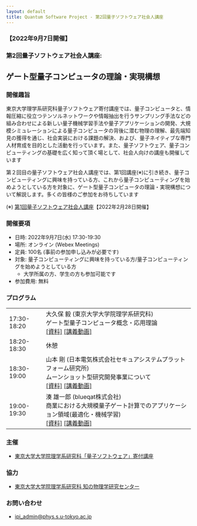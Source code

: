 ```yaml
---
layout: default
title: Quantum Software Project - 第2回量子ソフトウェア社会人講座
---
```


### 【2022年9月7日開催】
### 第2回量子ソフトウェア社会人講座:
## ゲート型量子コンピュータの理論・実現構想


### 開催趣旨

東京大学理学系研究科量子ソフトウェア寄付講座では、量子コンピュータと、情報圧縮に役立つテンソルネットワークや情報抽出を行うサンプリング手法などの組み合わせによる新しい量子機械学習手法や量子アプリケーションの開発、大規模シミュレーションによる量子コンピュータの背後に潜む物理の理解、最先端知見の獲得を通じ、社会実装における課題の解決、および、量子ネイティブな専門人材育成を目的とした活動を行っています。また、量子ソフトウェア、量子コンピューティングの基礎を広く知って頂く場として、社会人向けの講座も開催しています

第２回目の量子ソフトウェア社会人講座では、第1回講座(※)に引き続き、量子コンピューティングに興味を持っている方、これから量子コンピューティングを始めようとしている方を対象に、ゲート型量子コンピュータの理論・実現構想について解説します。多くの皆様のご参加をお待ちしています

(※) [第1回量子ソフトウェア社会人講座](openseminar202202)【2022年2月28日開催】

### 開催要項

* 日時: 2022年9月7日(水) 17:30-19:30
* 場所: オンライン (Webex Meetings)
* 定員: 100名 (事前の参加申し込みが必要です)
* 対象: 量子コンピューティングに興味を持っている方/量子コンピューティングを始めようとしている方
    * 大学所属の方、学生の方も参加可能です
* 参加費用: 無料

<!-- ### 参加申し込み

* 参加申し込み締切: 2022年9月5日(月) 13:00
* [参加申し込みフォーム](https://forms.gle/Wfj9J1mSieXbR8PCA)よりお申し込みください

-->

### プログラム

<table>
<tr><td>17:30-18:20</td><td>大久保 毅 (東京大学大学院理学系研究科)<br/>ゲート型量子コンピュータ概念・応用理論<br/><a href="assets/files/20220907_okubo.pdf">[資料]</a> <a href="https://drive.google.com/file/d/1GLCocO-X2Z7DEWoHePpyDwEOOytR6qTz/view?usp=sharing">[講義動画]</a></td></tr>
<tr><td>18:20-18:30</td><td>休憩</td></tr>
<tr><td>18:30-19:00</td><td>山本 剛 (日本電気株式会社セキュアシステムプラットフォーム研究所)<br/>ムーンショット型研究開発事業について<br/><a href="assets/files/20220907_yamamoto.pdf">[資料]</a> <a href="https://drive.google.com/file/d/17hgW--mrrBSfiWgAvs-FJIjHleXKCvHt/view?usp=sharing">[講義動画]</a></td></tr>
<tr><td>19:00-19:30</td><td>湊 雄一郎 (blueqat株式会社)<br/>商業における大規模量子ゲート計算でのアプリケーション領域(最適化・機械学習)<br/><a href="assets/files/20220907_minato.pdf">[資料]</a> <a href="https://drive.google.com/file/d/1bJa_mBke8OUAnUZB2qxTvHUWBtTxFl_e/view?usp=sharing">[講義動画]</a></td></tr>
</table>

### 主催

* [東京大学大学院理学系研究科「量子ソフトウェア」寄付講座](https://qsw.phys.s.u-tokyo.ac.jp)

### 協力

* [東京大学大学院理学系研究科 知の物理学研究センター](https://www.phys.s.u-tokyo.ac.jp/lp/ipi/)

### お問い合わせ

* [ipi_admin@phys.s.u-tokyo.ac.jp](mailto:ipi_admin@phys.s.u-tokyo.ac.jp)
